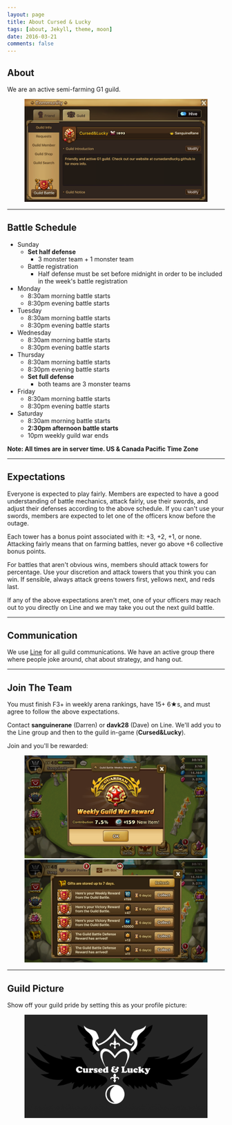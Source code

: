 ```yaml
---
layout: page
title: About Cursed & Lucky
tags: [about, Jekyll, theme, moon]
date: 2016-03-21
comments: false
---
```


## About

We are an active semi-farming G1 guild.

<figure>
  <a href="../assets/img/info.png" class="image-popup">
    <img src="../assets/img/info.png" class="image-small">
  </a>
</figure>

<hr/>

## Battle Schedule

* Sunday
  * <b>Set half defense</b>
    * 3 monster team + 1 monster team
  * Battle registration
    * Half defense must be set before midnight in order to be included in the
      week's battle registration
* Monday
  * 8:30am morning battle starts
  * 8:30pm evening battle starts
* Tuesday
  * 8:30am morning battle starts
  * 8:30pm evening battle starts
* Wednesday
  * 8:30am morning battle starts
  * 8:30pm evening battle starts
* Thursday
  * 8:30am morning battle starts
  * 8:30pm evening battle starts
  * <b>Set full defense</b>
    * both teams are 3 monster teams
* Friday
  * 8:30am morning battle starts
  * 8:30pm evening battle starts
* Saturday
  * 8:30am morning battle starts
  * <b>2:30pm afternoon battle starts</b>
  * 10pm weekly guild war ends

<b>Note: All times are in server time. US & Canada Pacific Time Zone</b>

<hr/>

## Expectations

Everyone is expected to play fairly. Members are expected to have a good
understanding of battle mechanics, attack fairly, use their swords, and adjust
their defenses according to the above schedule. If you can't use your swords,
members are expected to let one of the officers know before the outage.

Each tower has a bonus point associated with it: +3, +2, +1, or none. Attacking
fairly means that on farming battles, never go above +6 collective bonus
points.

For battles that aren't obvious wins, members should attack towers for
percentage. Use your discretion and attack towers that you think you can win.
If sensible, always attack greens towers first, yellows next, and reds last.

If any of the above expectations aren't met, one of your officers may reach
out to you directly on Line and we may take you out the next guild battle.

<hr/>

## Communication

We use [Line](http://line.me/) for all guild communications. We have an active
group there where people joke around, chat about strategy, and hang out.

<hr/>

## Join The Team

You must finish F3+ in weekly arena rankings, have 15+ 6★s, and must agree to
follow the above expectations.

Contact <b>sanguinerane</b> (Darren) or <b>davk28</b> (Dave) on Line. We'll add
you to the Line group and then to the guild in-game (<b>Cursed&Lucky</b>).

Join and you'll be rewarded:
<figure>
  <a href="../assets/img/stones.png" class="image-popup">
    <img src="../assets/img/stones.png" class="image-small">
  </a>
  <a href="../assets/img/rewards.png" class="image-popup">
    <img src="../assets/img/rewards.png" class="image-small">
  </a>
</figure>

<hr/>

## Guild Picture

Show off your guild pride by setting this as your profile picture:

<figure>
  <a href="../assets/img/profile.png" class="image-popup">
    <img src="../assets/img/profile.png" class="image-small">
  </a>
</figure>
